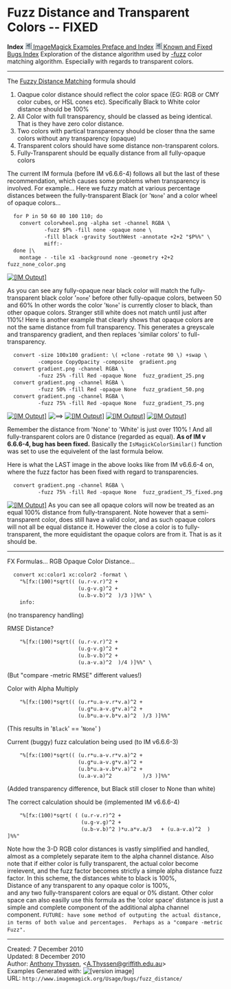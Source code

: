 # Fuzz Distance and Transparent Colors -- FIXED

**Index**
[![](../../img_www/granitesm_left.gif) ImageMagick Examples Preface and Index](../../)
[![](../../img_www/granitesm_left.gif) Known and Fixed Bugs Index](../)
Exploration of the distance algorithm used by [-fuzz](../option_link.cgi?fuzz) color matching algorithm. Especially with regards to transparent colors.

------------------------------------------------------------------------

The [Fuzzy Distance Matching](../../color/#fuzz) formula should
1.  Oaqpue color distance should reflect the color space (EG: RGB or CMY color cubes, or HSL cones etc). Specifically Black to White color distance should be 100%
2.  All Color with full transparency, should be classed as being identical. That is they have zero color distance.
3.  Two colors with partical transparency should be closer thna the same colors without any transparency (opaque)
4.  Transparent colors should have some distance non-transparent colors.
5.  Fully-Transparent should be equally distance from all fully-opaque colors

The current IM formula (before IM v6.6.6-4) follows all but the last of these recommendation, which causes some problems when transparency is involved.
For example... Here we fuzzy match at various percentage distances between the fully-transparent Black (or '`None`' and a color wheel of opaque colors...
  
      for P in 50 60 80 100 110; do
        convert colorwheel.png -alpha set -channel RGBA \
                -fuzz $P% -fill none -opaque none \
                -fill black -gravity SouthWest -annotate +2+2 "$P%%" \
                miff:-
      done |\
        montage - -tile x1 -background none -geometry +2+2 fuzz_none_color.png

[![\[IM Output\]](fuzz_none_color.png)](fuzz_none_color.png)

As you can see any fully-opaque near black color will match the fully-transparent black color '`none`' before other fully-opaque colors, between 50 and 60%
In other words the color '`None`' is currently closer to black, than other opaque colors.
Stranger still white does not match until just after 110%!
Here is another example that clearly shows that opaque colors are not the same distance from full transparency. This generates a greyscale and transparency gradient, and then replaces 'similar colors' to full-transparency.
  
      convert -size 100x100 gradient: \( +clone -rotate 90 \) +swap \
              -compose CopyOpacity -composite  gradient.png
      convert gradient.png -channel RGBA \
              -fuzz 25% -fill Red -opaque None  fuzz_gradient_25.png
      convert gradient.png -channel RGBA \
              -fuzz 50% -fill Red -opaque None  fuzz_gradient_50.png
      convert gradient.png -channel RGBA \
              -fuzz 75% -fill Red -opaque None  fuzz_gradient_75.png

  
[![\[IM Output\]](gradient.png)](gradient.png) ![==&gt;](../img_www/right.gif) [![\[IM Output\]](fuzz_gradient_25.png)](fuzz_gradient_25.png) [![\[IM Output\]](fuzz_gradient_50.png)](fuzz_gradient_50.png) [![\[IM Output\]](fuzz_gradient_75.png)](fuzz_gradient_75.png)

Remember the distance from 'None' to 'White' is just over 110% ! And all fully-transparent colors are 0 distance (regarded as equal).
**As of IM v 6.6.6-4, bug has been fixed.** Basically the `IsMagickColorSimilar()` function was set to use the equivelent of the last formula below.
  
Here is what the LAST image in the above looks like from IM v6.6.6-4 on, where the fuzz factor has been fixed with regard to transparencies.
  
      convert gradient.png -channel RGBA \
              -fuzz 75% -fill Red -opaque None  fuzz_gradient_75_fixed.png

  
[![\[IM Output\]](fuzz_gradient_75_fixed.png)](fuzz_gradient_75_fixed.png)
As you can see all opaque colors will now be treated as an equal 100% distance from fully-transparent.
Note however that a semi-transparent color, does still have a valid color, and as such opaque colors will not all be equal distance it. However the close a color is to fully-transparent, the more equidistant the opaque colors are from it. That is as it should be.

------------------------------------------------------------------------

FX Formulas... RGB Opaque Color Distance...
  
      convert xc:color1 xc:color2 -format \
        "%[fx:(100)*sqrt(( (u.r-v.r)^2 +
                           (u.g-v.g)^2 +
                           (u.b-v.b)^2  )/3 )]%%" \
        info:

(no transparency handling)

RMSE Distance?
  
        "%[fx:(100)*sqrt(( (u.r-v.r)^2 +
                           (u.g-v.g)^2 +
                           (u.b-v.b)^2 +
                           (u.a-v.a)^2  )/4 )]%%" \

(But "compare -metric RMSE" different values!)

Color with Alpha Multiply
  
        "%[fx:(100)*sqrt(( (u.r*u.a-v.r*v.a)^2 +
                           (u.g*u.a-v.g*v.a)^2 +
                           (u.b*u.a-v.b*v.a)^2  )/3 )]%%"

(This results in '`Black`' == '`None`' )

Current (buggy) fuzz calculation being used (to IM v6.6.6-3)
  
        "%[fx:(100)*sqrt(( (u.r*u.a-v.r*v.a)^2 +
                           (u.g*u.a-v.g*v.a)^2 +
                           (u.b*u.a-v.b*v.a)^2 +
                           (u.a-v.a)^2          )/3 )]%%"

(Added transparency difference, but Black still closer to None than white)

The correct calculation should be (implemented IM v6.6.6-4)
  
        "%[fx:(100)*sqrt( ( (u.r-v.r)^2 +
                            (u.g-v.g)^2 +
                            (u.b-v.b)^2 )*u.a*v.a/3   + (u.a-v.a)^2  )  ]%%"

Note how the 3-D RGB color distances is vastly simplified and handled, almost as a completely separate item to the alpha channel distance.
Also note that if either color is fully transparent, the actual color become irrelevent, and the fuzz factor becomes strictly a simple alpha distance fuzz factor.
In this scheme, the distances white to black is 100%,  
 Distance of any transparent to any opaque color is 100%,  
 and any two fully-transparent colors are equal or 0% distant.
Other color space can also easilly use this formula as the 'color space' distance is just a simple and complete component of the additional alpha channel component.
`FUTURE: have some method of outputing the actual distance, in terms of both value and percentages.  Perhaps as a "compare -metric Fuzz".`

------------------------------------------------------------------------

Created: 7 December 2010  
 Updated: 8 December 2010  
 Author: [Anthony Thyssen](http://www.ict.griffith.edu.au/anthony/anthony.html), &lt;[A.Thyssen@griffith.edu.au](http://www.ict.griffith.edu.au/anthony/mail.shtml)&gt;  
 Examples Generated with: ![\[version image\]](version.gif)  
 URL: `http://www.imagemagick.org/Usage/bugs/fuzz_distance/`
